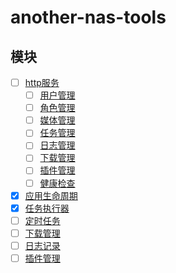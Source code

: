 # another-nas-tools
## 模块
- [ ] [http服务](./pkg/http)
    - [ ] [用户管理](./pkg/http/user)
    - [ ] [角色管理](./pkg/http/role)
    - [ ] [媒体管理](./pkg/http/media)
    - [ ] [任务管理](./pkg/http/task)
    - [ ] [日志管理](./pkg/http/log)
    - [ ] [下载管理](./pkg/http/download)
    - [ ] [插件管理](./pkg/http/plugin)
    - [ ] [健康检查](./pkg/http/health) 
- [x] [应用生命周期](./pkg/lifecycle)
- [x] [任务执行器](./pkg/task)
- [ ] [定时任务](./pkg/cron)
- [ ] [下载管理](./pkg/download)
- [ ] [日志记录](./pkg/log)
- [ ] [插件管理](./pkg/plugin)